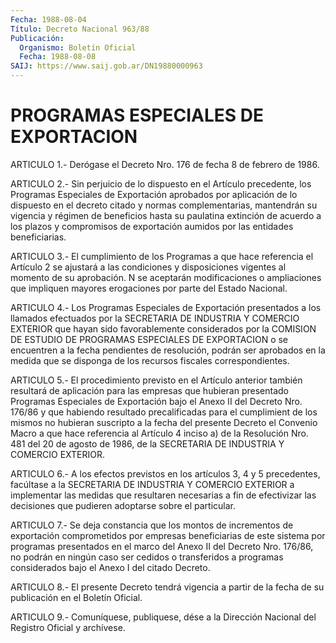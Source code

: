 ```yaml
---
Fecha: 1988-08-04
Título: Decreto Nacional 963/88
Publicación:
  Organismo: Boletín Oficial
  Fecha: 1988-08-08
SAIJ: https://www.saij.gob.ar/DN19880000963
---
```

# PROGRAMAS ESPECIALES DE EXPORTACION

<a id="1"></a>
ARTICULO 1.- Derógase el Decreto Nro. 176 de fecha 8 de febrero de 1986.

<a id="2"></a>
ARTICULO  2.-  Sin  perjuicio  de  lo dispuesto en el Artículo precedente, los Programas Especiales de Exportación  aprobados  por aplicación    de  lo  dispuesto  en  el  decreto  citado  y  normas complementarias,  mantendrán  su  vigencia  y régimen de beneficios hasta su paulatina extinción de acuerdo a los  plazos y compromisos de exportación aumidos por las entidades beneficiarias.

<a id="3"></a>
ARTICULO  3.-  El  cumplimiento  de  los  Programas a que hace referencia  el  Artículo  2  se  ajustará  a  las  condiciones    y disposiciones  vigentes al momento de su aprobación. N se aceptarán modificaciones o  ampliaciones  que  impliquen  mayores erogaciones por parte del Estado Nacional.

<a id="4"></a>
ARTICULO 4.- Los Programas Especiales de Exportación presentados   a  los  llamados  efectuados  por  la  SECRETARIA  DE INDUSTRIA  Y  COMERCIO   EXTERIOR  que  hayan  sido  favorablemente considerados por la COMISION  DE ESTUDIO DE PROGRAMAS ESPECIALES DE EXPORTACION o se encuentren a la  fecha  pendientes  de resolución, podrán  ser aprobados en la medida que se disponga de los  recursos fiscales correspondientes.

<a id="5"></a>
ARTICULO 5.- El procedimiento previsto en el Artículo anterior también  resultará  de  aplicación  para  las empresas que hubieran presentado Programas Especiales de Exportación  bajo  el  Anexo  II del  Decreto  Nro.  176/86  y que habiendo resultado precalificadas para el cumplimient de los mismos  no hubieran suscripto a la fecha del presente Decreto el Convenio Macro  a  que  hace  referencia al Artículo 4 inciso a) de la Resolución Nro. 481 del 20 de  agosto de 1986,    de   la  SECRETARIA  DE  INDUSTRIA  Y  COMERCIO  EXTERIOR.

<a id="6"></a>
ARTICULO 6.- A los efectos previstos en los artículos 3, 4 y 5 precedentes,  facúltase  a  la  SECRETARIA  DE INDUSTRIA Y COMERCIO EXTERIOR a implementar las medidas que resultaren  necesarias a fin de  efectivizar  las  decisiones  que pudieren adoptarse  sobre  el particular.

<a id="7"></a>
ARTICULO  7.- Se deja constancia que los montos de incrementos de exportación comprometidos  por  empresas  beneficiarias  de este sistema  por  programas  presentados  en  el marco del Anexo II del Decreto  Nro.  176/86,  no  podrán  en ningún caso  ser  cedidos  o transferidos a programas considerados  bajo  el  Anexo I del citado Decreto.

<a id="8"></a>
ARTICULO 8.- El presente Decreto tendrá vigencia a partir de la fecha de su publicación en el Boletín Oficial.

<a id="9"></a>
ARTICULO  9.-  Comuníquese,  publiquese,  dése  a la Dirección Nacional del Registro Oficial y archívese.